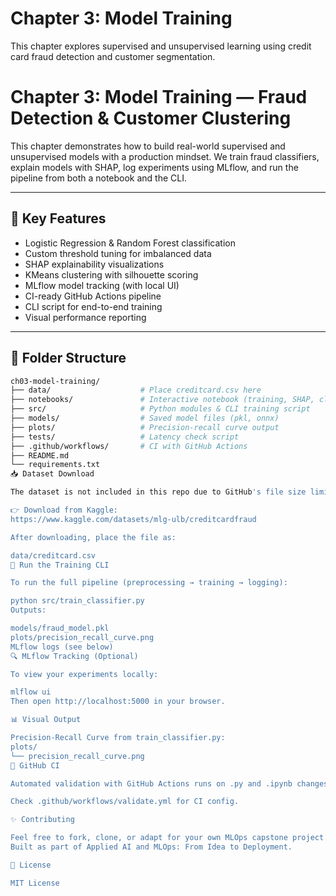 # Chapter 3: Model Training
This chapter explores supervised and unsupervised learning using credit card fraud detection and customer segmentation.
# Chapter 3: Model Training — Fraud Detection & Customer Clustering

This chapter demonstrates how to build real-world supervised and unsupervised models with a production mindset. We train fraud classifiers, explain models with SHAP, log experiments using MLflow, and run the pipeline from both a notebook and the CLI.

---

## 🧠 Key Features

- Logistic Regression & Random Forest classification
- Custom threshold tuning for imbalanced data
- SHAP explainability visualizations
- KMeans clustering with silhouette scoring
- MLflow model tracking (with local UI)
- CI-ready GitHub Actions pipeline
- CLI script for end-to-end training
- Visual performance reporting

---

## 📁 Folder Structure

```bash
ch03-model-training/
├── data/                    # Place creditcard.csv here
├── notebooks/               # Interactive notebook (training, SHAP, clustering)
├── src/                     # Python modules & CLI training script
├── models/                  # Saved model files (pkl, onnx)
├── plots/                   # Precision-recall curve output
├── tests/                   # Latency check script
├── .github/workflows/       # CI with GitHub Actions
├── README.md
└── requirements.txt
📥 Dataset Download

The dataset is not included in this repo due to GitHub's file size limits.

👉 Download from Kaggle:
https://www.kaggle.com/datasets/mlg-ulb/creditcardfraud

After downloading, place the file as:

data/creditcard.csv
🚀 Run the Training CLI

To run the full pipeline (preprocessing → training → logging):

python src/train_classifier.py
Outputs:

models/fraud_model.pkl
plots/precision_recall_curve.png
MLflow logs (see below)
🔍 MLflow Tracking (Optional)

To view your experiments locally:

mlflow ui
Then open http://localhost:5000 in your browser.

📊 Visual Output

Precision-Recall Curve from train_classifier.py:
plots/
└── precision_recall_curve.png
🔁 GitHub CI

Automated validation with GitHub Actions runs on .py and .ipynb changes.

Check .github/workflows/validate.yml for CI config.

✨ Contributing

Feel free to fork, clone, or adapt for your own MLOps capstone project.
Built as part of Applied AI and MLOps: From Idea to Deployment.

🔗 License

MIT License
